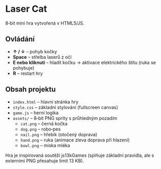 # Laser Cat

8‑bit mini hra vytvořená v HTML5/JS.

## Ovládání
- **↑ / ↓** – pohyb kočky
- **Space** – střelba laserů z očí
- **E nebo kliknutí** – hladit kočku → aktivace elektrického štítu (ruka se pohybuje)
- **R** – restart hry

## Obsah projektu
- `index.html` – hlavní stránka hry
- `style.css` – základní stylování (fullscreen canvas)
- `game.js` – herní logika
- `assets/` – 8‑bit PNG sprity s průhledným pozadím
  - `cat.png` – černá kočka
  - `dog.png` – robo‑pes
  - `nail.png` – hřebík (otočený doprava)
  - `hand.png` – ruka (animace zleva doprava při hlazení)
  - `bowl.png` – miska mléka

Hra je inspirovaná soutěží js13kGames (splňuje základní pravidla, ale s externími PNG přesahuje limit 13 KB).
